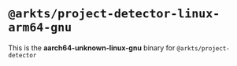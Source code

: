 # `@arkts/project-detector-linux-arm64-gnu`

This is the **aarch64-unknown-linux-gnu** binary for `@arkts/project-detector`
